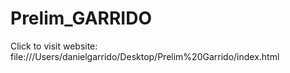# Prelim_GARRIDO



Click to visit website: file:///Users/danielgarrido/Desktop/Prelim%20Garrido/index.html
